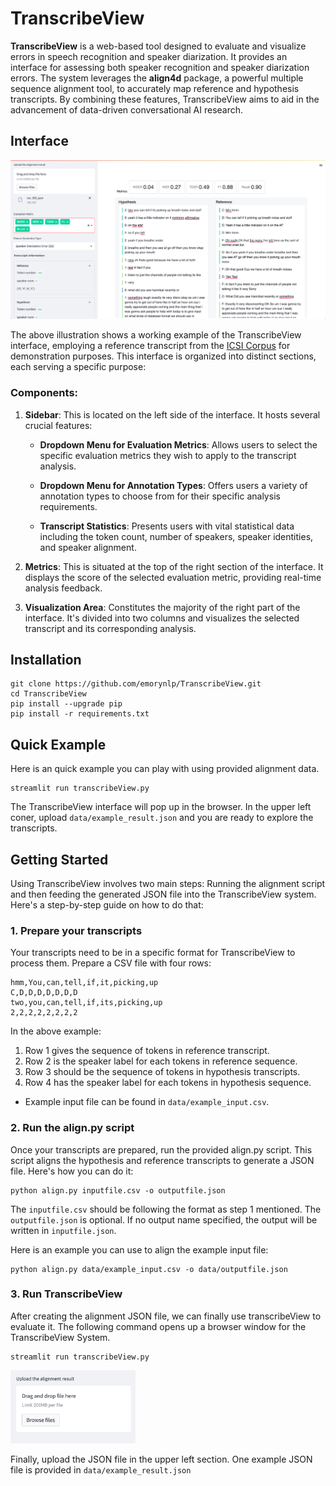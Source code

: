 # TranscribeView

**TranscribeView** is a web-based tool designed to evaluate and visualize errors in speech recognition and speaker
diarization. It provides an interface for assessing both speaker recognition and speaker diarization errors. The system
leverages the **align4d** package, a powerful multiple sequence alignment tool, to accurately map reference and hypothesis
transcripts. By combining these features, TranscribeView aims to aid in the advancement of data-driven conversational AI
research.

## Interface

<p align="center">
<img src='img/TranscribeView-wide.png' title='TranscribeView' width='600'>
</p>

The above illustration shows a working example of the TranscribeView interface, employing a reference transcript from
the <a href="https://groups.inf.ed.ac.uk/ami/icsi/">ICSI Corpus</a> for demonstration purposes. This interface is
organized into distinct sections, each serving a specific purpose:

### Components:

1. **Sidebar**: This is located on the left side of the interface. It hosts several crucial features:

    - **Dropdown Menu for Evaluation Metrics**: Allows users to select the specific evaluation metrics they wish to apply to the transcript analysis.
  
    - **Dropdown Menu for Annotation Types**: Offers users a variety of annotation types to choose from for their specific analysis requirements.
  
    - **Transcript Statistics**: Presents users with vital statistical data including the token count, number of speakers, speaker identities, and speaker alignment.

2. **Metrics**: This is situated at the top of the right section of the interface. It displays the score of the selected evaluation metric, providing real-time analysis feedback.

3. **Visualization Area**: Constitutes the majority of the right part of the interface. It's divided into two columns and visualizes the selected transcript and its corresponding analysis.

## Installation

```shell
git clone https://github.com/emorynlp/TranscribeView.git
cd TranscribeView
pip install --upgrade pip
pip install -r requirements.txt
```

## Quick Example
Here is an quick example you can play with using provided alignment data. 

```shell
streamlit run transcribeView.py
```
The TranscribeView interface will pop up in the browser.
In the upper left coner, upload `data/example_result.json` and you are ready to explore the transcripts.

## Getting Started
Using TranscribeView involves two main steps: Running the alignment script and then feeding the generated JSON file into
the TranscribeView system. Here's a step-by-step guide on how to do that:

### 1. Prepare your transcripts
Your transcripts need to be in a specific format for TranscribeView to process them. Prepare a CSV file with four rows:
```
hmm,You,can,tell,if,it,picking,up
C,D,D,D,D,D,D,D
two,you,can,tell,if,its,picking,up
2,2,2,2,2,2,2,2
```
In the above example:
1. Row 1 gives the sequence of tokens in reference transcript. 
2. Row 2 is the speaker label for each tokens in reference sequence.
3. Row 3 should be the sequence of tokens in hypothesis transcripts.
4. Row 4 has the speaker label for each tokens in hypothesis sequence.

* Example input file can be found in `data/example_input.csv`.

### 2. Run the align.py script
Once your transcripts are prepared, run the provided align.py script. This script aligns the hypothesis and reference
transcripts to generate a JSON file.
Here's how you can do it:
```shell
python align.py inputfile.csv -o outputfile.json
```
The `inputfile.csv` should be following the format as step 1 mentioned. The `outputfile.json` is optional. If no output
name specified, the output will be written in `inputfile.json`.

Here is an example you can use to align the example input file:
```shell
python align.py data/example_input.csv -o data/outputfile.json
```


### 3. Run TranscribeView
After creating the alignment JSON file, we can finally use transcribeView to evaluate it.
The following command opens up a browser window for the TranscribeView System.
```shell
streamlit run transcribeView.py
```

<img src='img/file_upload.png' title='File Upload' width='200'>

Finally, upload the JSON file in the upper left section. One example JSON file is provided in `data/example_result.json`